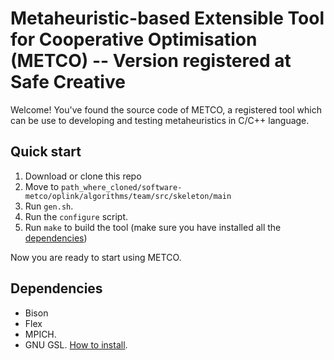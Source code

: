 # Metaheuristic-based Extensible Tool for Cooperative Optimisation (METCO) -- Version registered at Safe Creative

Welcome! You've found the source code of METCO, a registered tool which can be use to developing and testing metaheuristics in C/C++ language.

## Quick start

1. Download or clone this repo
2. Move to `path_where_cloned/software-metco/oplink/algorithms/team/src/skeleton/main`
3. Run `gen.sh`.
4. Run the `configure` script.
3. Run `make` to build the tool (make sure you have installed all the [dependencies](##Dependencies))

Now you are ready to start using METCO.

## Dependencies

* Bison
* Flex
* MPICH.
* GNU GSL. [How to install](https://askubuntu.com/a/490475).